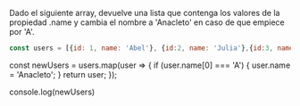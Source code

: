 Dado el siguiente array, devuelve una lista que contenga los valores de la propiedad .name y cambia el nombre a 'Anacleto' en caso de que empiece por 'A'.

```js
const users = [{id: 1, name: 'Abel'}, {id:2, name: 'Julia'},{id:3, name: 'Pedro'}, {id:4, name: 'Amanda'}];
```

const newUsers = users.map(user => {
  if (user.name[0] === 'A') {
    user.name = 'Anacleto';
  }
  return user;
});

console.log(newUsers)
